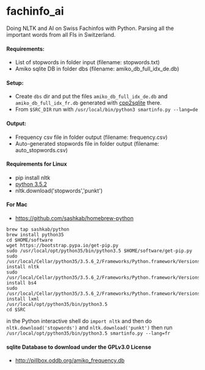 # fachinfo_ai
Doing NLTK and AI on Swiss Fachinfos with Python. Parsing all the important words from all FIs in Switzerland.
#### Requirements:
* List of stopwords in folder input (filename: stopwords.txt)
* Amiko sqlite DB in folder dbs (filename: amiko_db_full_idx_de.db)

#### Setup:
* Create `dbs` dir and put the files `amiko_db_full_idx_de.db` and `amiko_db_full_idx_fr.db` generated with [cpp2sqlite](https://github.com/zdavatz/cpp2sqlite) there.
* From `$SRC_DIR` run with `/usr/local/bin/python3 smartinfo.py --lang=de`

#### Output:
* Frequency csv file in folder output (filename: frequency.csv)
* Auto-generated stopwords file in folder output (filename: auto_stopwords.csv)

#### Requirements for Linux
* pip install nltk
* [python 3.5.2](https://www.python.org/ftp/python/3.5.2/Python-3.5.2.tgz)
* nltk.download('stopwords','punkt')

#### For Mac
* https://github.com/sashkab/homebrew-python
```
brew tap sashkab/python
brew install python35
cd $HOME/software
wget https://bootstrap.pypa.io/get-pip.py
sudo /usr/local/opt/python35/bin/python3.5 $HOME/software/get-pip.py
sudo /usr/local/Cellar/python35/3.5.6_2/Frameworks/Python.framework/Versions/3.5/bin/pip3.5  install nltk
sudo /usr/local/Cellar/python35/3.5.6_2/Frameworks/Python.framework/Versions/3.5/bin/pip3.5  install bs4
sudo /usr/local/Cellar/python35/3.5.6_2/Frameworks/Python.framework/Versions/3.5/bin/pip3.5  install lxml
/usr/local/opt/python35/bin/python3.5
cd $SRC
```
in the Python interactive shell do `import nltk` and then do `nltk.download('stopwords')` and `nltk.download('punkt')`
then run `/usr/local/opt/python35/bin/python3.5 smartinfo.py --lang=fr`


#### sqlite Database to download under the GPLv3.0 License
* http://pillbox.oddb.org/amiko_frequency.db
